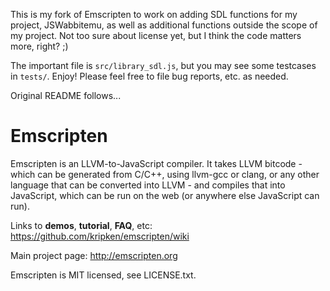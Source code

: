 This is my fork of Emscripten to work on adding SDL functions for my project, JSWabbitemu, as well as additional functions outside the scope of my project.
Not too sure about license yet, but I think the code matters more, right? ;)

The important file is `src/library_sdl.js`, but you may see some testcases in `tests/`.
Enjoy! Please feel free to file bug reports, etc. as needed.

Original README follows...

Emscripten
==========

Emscripten is an LLVM-to-JavaScript compiler. It takes LLVM bitcode - which can be generated from C/C++, using llvm-gcc or clang, or any other language that can be converted into LLVM - and compiles that into JavaScript, which can be run on the web (or anywhere else JavaScript can run).

Links to **demos**, **tutorial**, **FAQ**, etc: <https://github.com/kripken/emscripten/wiki>

Main project page: <http://emscripten.org>

Emscripten is MIT licensed, see LICENSE.txt.

